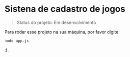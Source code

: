 <h1>Sistena de cadastro de jogos</h1>

> Status do projeto: Em desenvolvimento

Para rodar esse projeto na sua máquina, por favor digite:

```
node app.js
```

:).